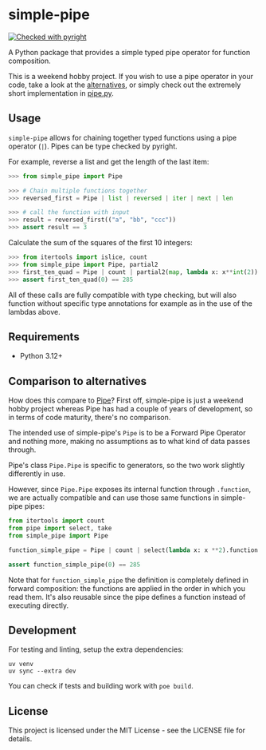 # simple-pipe
[![Checked with pyright](https://microsoft.github.io/pyright/img/pyright_badge.svg)](https://microsoft.github.io/pyright/)

A Python package that provides a simple typed pipe operator for function composition.

This is a weekend hobby project. If you wish to use a pipe operator in your code, take a look at the [alternatives](#comparison-to-alternatives), or simply check out the extremely short implementation in [pipe.py](src/simple_pipe/pipe.py).

## Usage

`simple-pipe` allows for chaining together typed functions using a pipe operator (`|`). Pipes can be type checked by pyright.

For example, reverse a list and get the length of the last item:
```python
>>> from simple_pipe import Pipe

>>> # Chain multiple functions together
>>> reversed_first = Pipe | list | reversed | iter | next | len

>>> # call the function with input
>>> result = reversed_first(("a", "bb", "ccc"))
>>> assert result == 3

```

Calculate the sum of the squares of the first 10 integers:
```python
>>> from itertools import islice, count
>>> from simple_pipe import Pipe, partial2
>>> first_ten_quad = Pipe | count | partial2(map, lambda x: x**int(2)) | partial2(islice, arg2=10) | sum
>>> assert first_ten_quad(0) == 285

```

All of these calls are fully compatible with type checking, but will also function without specific type annotations for example as in the use of the lambdas above.

## Requirements

- Python 3.12+

## Comparison to alternatives

How does this compare to [Pipe](https://github.com/JulienPalard/Pipe)? First off, simple-pipe is just a weekend hobby project whereas Pipe has had a couple of years of development, so in terms of code maturity, there's no comparison. 

The intended use of simple-pipe's `Pipe` is to be a Forward Pipe Operator and nothing more, making no assumptions as to what kind of data passes through. 

Pipe's class `Pipe.Pipe` is specific to generators, so the two work slightly differently in use.

However, since `Pipe.Pipe` exposes its internal function through `.function`, we are actually compatible and can use those same functions in simple-pipe pipes:

```python
from itertools import count
from pipe import select, take
from simple_pipe import Pipe

function_simple_pipe = Pipe | count | select(lambda x: x **2).function | take(10).function | sum

assert function_simple_pipe(0) == 285
```

Note that for  `function_simple_pipe` the definition is completely defined in forward composition: the functions are applied in the order in which you read them. It's also reusable since the pipe defines a function instead of executing directly. 

## Development

For testing and linting, setup the extra dependencies:
```
uv venv
uv sync --extra dev
```

You can check if tests and building work with `poe build`.

## License

This project is licensed under the MIT License - see the LICENSE file for details.
